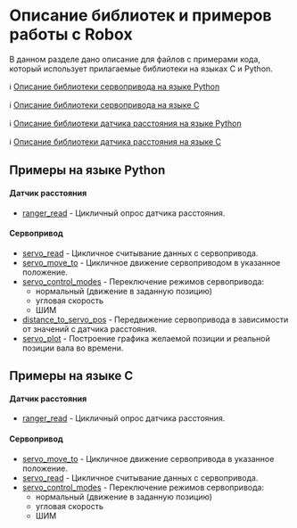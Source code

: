 # Описание библиотек и примеров работы с Robox
В данном разделе дано описание для файлов с примерами кода, который использует прилагаемые библиотеки на языках C и Python.

ℹ️ [Описание библиотеки сервопривода на языке Python](/Robox/libs/python/servo_py)

ℹ️ [Описание библиотеки сервопривода на языке C](/Robox/libs/c/servo_c)

ℹ️ [Описание библиотеки датчика расстояния на языке Python](/Robox/libs/python/ranger_py)

ℹ️ [Описание библиотеки датчика расстояния на языке C](/Robox/libs/c/ranger_c)

## Примеры на языке Python
#### Датчик расстояния
* [ranger_read](/Robox/examples/python/ranger_read) - Цикличный опрос датчика расстояния.

#### Сервопривод
* [servo_read](/Robox/examples/python/servo_read) - Цикличное считывание данных с сервопривода.
* [servo_move_to](/Robox/examples/python/servo_move_to) - Цикличное движение сервоприводом в указанное положение.
* [servo_control_modes](/Robox/examples/python/servo_control_modes) - Переключение режимов сервопривода:
  * нормальный (движение в заданную позицию)
  * угловая скорость
  * ШИМ
* [distance_to_servo_pos](/Robox/examples/python/distance_to_servo_pos) - Передвижение сервопривода в зависимости от значений с датчика расстояния.
* [servo_plot](/Robox/examples/python/servo_plot) - Построение графика желаемой позиции и реальной позиции вала во времени.

## Примеры на языке C
#### Датчик расстояния
* [ranger_read](/Robox/examples/c/ranger_read) - Цикличный опрос датчика расстояния.

#### Сервопривод
* [servo_move_to](/Robox/examples/c/servo_move_to) - Цикличное движение сервопривода в указанное положение.
* [servo_read](/Robox/examples/c/servo_read) - Цикличное считывание данных с сервопривода.
* [servo_control_modes](/Robox/examples/c/servo_control_modes) - Переключение режимов сервопривода:
  * нормальный (движение в заданную позицию)
  * угловая скорость
  * ШИМ